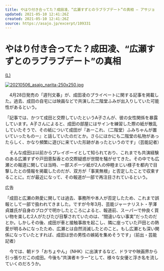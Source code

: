 ```yaml
---
title: やはり付き合ってた？成田凌、“広瀬すずとのラブラブデート”の真相 – アサジョ
updated: 2021-05-10 12:41:26Z
created: 2021-05-10 12:41:26Z
source: https://asajo.jp/excerpt/109331
---
```


# やはり付き合ってた？成田凌、“広瀬すずとのラブラブデート”の真相

[(L)](https://cdn.asagei.com/asajo/uploads/2021/05/20210506_asajo_narita.jpg)

[![20210506_asajo_narita-250x250.jpg](../_resources/20210506_asajo_narita-250x250.jpg)](https://cdn.asagei.com/asajo/uploads/2021/05/20210506_asajo_narita.jpg)

　4月28日発売の「週刊文春」が、成田凌のプライベートに関する記事を掲載した。過去、成田の自宅には映画などで共演した二階堂ふみが出入りしていた可能性があるという。

「記事では、かつて成田と交際していたというA子さんが、彼の女性関係を暴露しています。A子さんによると、成田の部屋にはサインを練習した際の紙が散乱していたそうで、その紙について成田が『あーこれ、（二階堂）ふみちゃんが置いていったものー』と話していたのだとか。さらにほかにも二階堂の私物があったらしく、かなり頻繁に遊びに来ていた形跡があったというのです」（芸能記者）

　そんな成田は以前からプレイボーイとして知られており、これまでも共演経験のある広瀬すずや戸田恵梨香との交際疑惑が世間を騒がせてきた。その中でも広瀬との報道に関しては当時、一部スポーツ紙が2人の仲睦まじい様子を都内で目撃したとの情報を掲載したのだが、双方が「事実無根」と否定したことで収束することに。だが最近になって、その報道が一部で再注目されているという。

広告

「成田と広瀬の熱愛に関しては過去、事務所や本人が否定したため、これまで誤報として一部で扱われてきました。ですが今年3月、芸能ジャーナリスト・芋澤貞雄氏が自身のブログで明かしたところによると、報道前、スーパーで仲良く買い物を楽しむ2人がたびたび目撃されていたのは、“間違いない事実”だったのだとか。しかしその後、成田が車と接触事故を起こし、隣に座っていた戸田との熱愛が明るみになったため、広瀬とは自然消滅したとのこと。もし広瀬とも深い関係になっていたとすれば、成田は世の男性の嫉妬を集めそうです」（前出・芸能記者）

　今では、朝ドラ「おちょやん」（NHK）に出演するなど、ドラマや映画界から引っ張りだこの成田。今後も“共演者キラー”として、様々な女優と浮き名を流していくのだろうか。